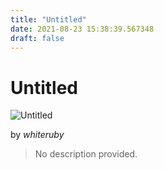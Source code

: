 ```yaml
---
title: "Untitled"
date: 2021-08-23 15:38:39.567348
draft: false
---
```


# Untitled

![Untitled](../images/173d5468-0452-11ec-8377-1e00f30e0089.png)

by *whiteruby*



> No description provided.